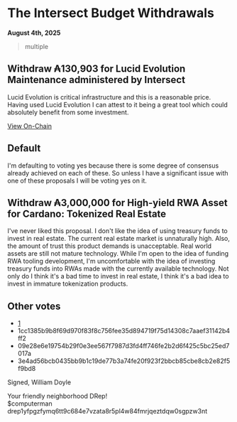 # The Intersect Budget Withdrawals

**August 4th, 2025**

> multiple

## Withdraw ₳130,903 for Lucid Evolution Maintenance administered by Intersect

Lucid Evolution is critical infrastructure and this is a reasonable price. Having used Lucid Evolution I can attest to it being a great tool which could absolutely benefit from some investment. 

[View On-Chain](https://cardanoscan.io/vote/1ecd40caded32cdc72dbc57e379fa14c16f6bbfcbf14679e74375590d760bac8)

## Default

I'm defaulting to voting yes because there is some degree of consensus already achieved on each of these. So unless I have a significant issue with one of these proposals I will be voting yes on it. 

## Withdraw ₳3,000,000 for High-yield RWA Asset for Cardano: Tokenized Real Estate

I've never liked this proposal. I don't like the idea of using treasury funds to invest in real estate. The current real estate market is unnaturally high. Also, the amount of trust this product demands is unacceptable. Real world assets are still not mature technology. While I'm open to the idea of funding RWA tooling development, I'm uncomfortable with the idea of investing treasury funds into RWAs made with the currently available technology. Not only do I think it's a bad time to invest in real estate, I think it's a bad idea to invest in immature tokenization products. 

## Other votes

- [1](https://cardanoscan.io/vote/d3b4a0f568508154942715799856b66794dbecc7a1b15ddf7964c6b4c5a413b5)
- 1cc1385b9b8f69d970f83f8c756fee35d894719f75d14308c7aaef31142b4ff2
- 09e28e6e19754b29f0e3ee567f7987d3fd4ff746fe2b2d6f425c5bc25ed7017a
- 3e4ad56bcb0435bb9b1c19de77b3a74fe20f923f2bbcb85cbe8cb2e82f5f9bd8


Signed,
William Doyle

Your friendly neighborhood DRep! <br>
$computerman <br>
drep1yfpgzfymq6tt9c684e7vzata8r5pl4w84fmrjqeztdqw0sgpzw3nt